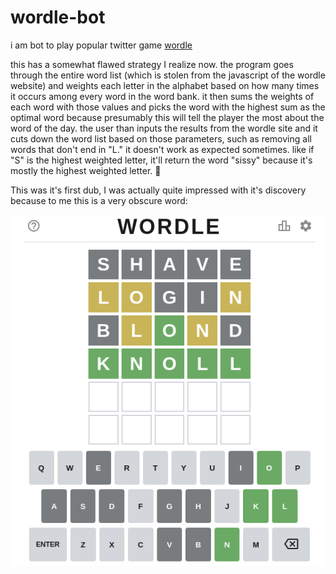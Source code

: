 # wordle-bot

i am bot to play popular twitter game [wordle](https://www.powerlanguage.co.uk/wordle/)

this has a somewhat flawed strategy I realize now. the program goes through the entire word list (which is stolen from the javascript of the wordle website) and weights each letter in the alphabet based on how many times it occurs among every word in the word bank. it then sums the weights of each word with those values and picks the word with the highest sum as the optimal word because presumably this will tell the player the most about the word of the day. the user than inputs the results from the wordle site and it cuts down the word list based on those parameters, such as removing all words that don't end in "L." it doesn't work as expected sometimes. like if "S" is the highest weighted letter, it'll return the word "sissy" because it's mostly the highest weighted letter. 🤷

This was it's first dub, I was actually quite impressed with it's discovery because to me this is a very obscure word:

![first wordle dub](https://raw.githubusercontent.com/spencerhhubert/wordle-bot/main/dub_example.png)
